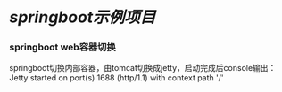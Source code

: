 # *springboot示例项目*
### springboot web容器切换
springboot切换内部容器，由tomcat切换成jetty，启动完成后console输出：Jetty started on port(s) 1688 (http/1.1) with context path '/'